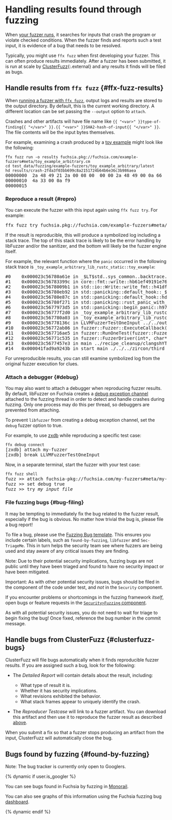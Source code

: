 # Handling results found through fuzzing

When [your fuzzer runs](run-a-fuzzer.md), it searches for inputs that crash the program or violate
checked conditions. When the fuzzer finds and reports such a test input, it is evidence of a bug
that needs to be resolved.

Typically, you might use `ffx fuzz` when first developing your fuzzer. This can often produce
results immediately. After a fuzzer has been submitted, it is run at scale by
[ClusterFuzz][clusterfuzz]{:.external} and any results it finds will be filed as bugs.

## Handle results from `ffx fuzz` {#ffx-fuzz-results}

When [running a fuzzer with `ffx fuzz`](run-a-fuzzer.md#run-on-device), output logs and results are
stored to the output directory. By default, this is the current working directory.  A different
location can be set passing the `--output` option to `attach`.

Crashes and other artifacts will have file name like
`{{ "<var>" }}type-of-finding{{ "</var>" }}.{{ "<var>" }}SHA2-hash-of-input{{ "</var>" }}`. The file
contents will be the input bytes themselves.

For example, examining a crash produced by a [toy example][toy-example] might look like the
following:

<pre class="prettyprint devsite-disable-click-to-copy">
<code class="devsite-terminal">ffx fuzz run -o results fuchsia.pkg://fuchsia.com/example-fuzzers#meta/toy_example_arbitrary.cm</code>
<code class="devsite-terminal">cd test_data/fuzzing/example-fuzzers/toy_example_arbitrary/latest</code>
<code class="devsite-terminal">hd results/crash-2fda3f03bb699c8a2151724b64b6e36c3b986aea</code>
00000000  2a 48 49 21 2a 00 08 00  00 00 2a 48 49 00 0a 66  |*HI!*.....*HI..f|
00000010  4a 33 00 0a f9                                    |J3...|
00000015
</pre>

### Reproduce a result {#repro}

You can execute the fuzzer with this input again using `ffx fuzz try`. For example:

<pre class="devsite-terminal devsite-disable-click-to-copy">
ffx fuzz try fuchsia.pkg://fuchsia.com/example-fuzzers#meta/toy_example_arbitrary.cm crash-2fda3f03bb699c8a2151724b64b6e36c3b986aea
</pre>

If the result is reproducible, this will produce a symbolized log including a stack trace. The top
of this stack trace is likely to be the error handling by libFuzzer and/or the sanitizer, and the
bottom will likely be the fuzzer engine itself.

For example, the relevant function where the `panic` occurred in the following stack trace is
`_toy_example_arbitrary_lib_rustc_static::toy_example`:

<pre class="prettyprint devsite-disable-click-to-copy">
#0    0x000023c56780a61e in _$LT$std..sys_common..backtrace.._print..DisplayBacktrace$u20$as$u20$core..fmt..Display$GT$::fmt::h510ae2e0fe71c88c <>+0x19161e
#1    0x000023c56783399c in core::fmt::write::hb61ef49191e76a74 <>+0x1ba99c
#2    0x000023c5678009b1 in std::io::Write::write_fmt::h41df81fb2b8460af <>+0x1879b1
#3    0x000023c56780eb92 in std::panicking::default_hook::_$u7b$$u7b$closure$u7d$$u7d$::h4e9a8e3c4f33b3f4 <>+0x195b92
#4    0x000023c56780e87c in std::panicking::default_hook::hd85edcd963c04eae <>+0x19587c
#5    0x000023c56780f271 in std::panicking::rust_panic_with_hook::h8960558cc7e69505 <>+0x196271
#6    0x000023c5677973d5 in std::panicking::begin_panic::h97c6d4cd722282c5 /b/s/w/ir/k/rust/src/libstd/panicking.rs:397 <>+0x11e3d5
#7    0x000023c56777f2d0 in _toy_example_arbitrary_lib_rustc_static::toy_example::h573322211ba71c22 ../../out/default/../../examples/fuzzers/rust/src/lib.rs:22 <>+0x1062d0
#8    0x000023c567780a03 in _toy_example_arbitrary_lib_rustc_static::_::toy_example_arbitrary::hc02c288d17b25ac2 ../../out/default/../../examples/fuzzers/rust/src/lib.rs:35 <>+0x107a03
#9    0x000023c56778136c in LLVMFuzzerTestOneInput ../../out/default/../../examples/fuzzers/rust/src/lib.rs:33 <>+0x10836c
#10   0x000023c56772ab86 in fuzzer::Fuzzer::ExecuteCallback(unsigned char const*, unsigned long) <>+0xb1b86
#11   0x000023c567716ae5 in fuzzer::RunOneTest(fuzzer::Fuzzer*, char const*, unsigned long) ../recipe_cleanup/clangshYTOG/llvm_build_dir/tools/clang/stage2-bins/runtimes/runtimes-x86_64-unknown-fuchsia-bins/compiler-rt/lib/fuzzer/FuzzerDriver.cpp:296 <>+0x9dae5
#12   0x000023c56771c535 in fuzzer::FuzzerDriver(int*, char***, int (*)(unsigned char const*, unsigned long)) <>+0xa3535
#13   0x000023c5677457e3 in main ../recipe_cleanup/clangshYTOG/llvm_build_dir/tools/clang/stage2-bins/runtimes/runtimes-x86_64-unknown-fuchsia-bins/compiler-rt/lib/fuzzer/FuzzerMain.cpp:19 <>+0xcc7e3
#14   0x000041fad9a9243b in start_main ./../../zircon/third_party/ulib/musl/src/env/__libc_start_main.c:112 <libc.so>+0x9343b
</pre>

For unreproducible results, you can still examine symbolized log from the original fuzzer execution
for clues.

### Attach a debugger {#debug}

You may also want to attach a debugger when reproducing fuzzer results. By default, libFuzzer on
Fuchsia creates a [debug exception channel][exception-channel] attached to the fuzzing thread in
order to detect and handle crashes during fuzzing. Only one process may do this per thread, so
debuggers are prevented from attaching.

To prevent `libfuzzer` from creating a debug exception channel, set the `debug` fuzzer option to
true.

For example, to use [zxdb] while reproducing a specific test case:

<pre class="prettyprint devsite-disable-click-to-copy">
<code class="devsite-terminal">ffx debug connect</code>
[zxdb] attach my-fuzzer
[zxdb] break LLVMFuzzerTestOneInput
</pre>

Now, in a separate terminal, start the fuzzer with your test case:

<pre class="prettyprint devsite-disable-click-to-copy">
<code class="devsite-terminal">ffx fuzz shell</code>
fuzz >> attach fuchsia-pkg://fuchsia.com/my-fuzzers#meta/my-fuzzer.cm
fuzz >> set debug true
fuzz >> try <var>my_input_file</var>
</pre>

### File fuzzing bugs {#bug-filing}

It may be tempting to immediately fix the bug related to the fuzzer result, especially if the bug is
obvious. No matter how trivial the bug is, please file a bug report!

To file a bug, please use the [Fuzzing Bug template][fuzzing-bug-template]. This ensures you include
certain labels, such as `found-by-fuzzing`, `libfuzzer` and `Sec-TriageMe`. This in turn helps the
security team see where fuzzers are being used and stay aware of any critical issues they are
finding.

Note: Due to their potential security implications, fuzzing bugs are not public until they have been
triaged and found to have no security impact or have been mitigated.

Important: As with other potential security issues, bugs should be filed in the component of the
code under test, and _not_ in the `Security` component.

If you encounter problems or shortcomings in the fuzzing framework _itself_, open bugs or
feature requests in the [`Security>Fuzzing` component][security-fuzzing].

As with all potential security issues, you do not need to wait for triage to begin fixing the bug!
Once fixed, reference the bug number in the commit message.

## Handle bugs from ClusterFuzz {#clusterfuzz-bugs}

ClusterFuzz will file bugs automatically when it finds reproducible fuzzer results. If you are
assigned such a bug, look for the following:

 * The _Detailed Report_ will contain details about the result, including:

   * What type of result it is.
   * Whether it has security implications.
   * What revisions exhibited the behavior.
   * What stack frames appear to uniquely identify the crash.

 * The _Reproducer Testcase_ will link to a fuzzer artifact. You can download this artifact and then
   use it to reproduce the fuzzer result as described [above](#repro).

When you submit a fix so that a fuzzer stops producing an artifact from the input, ClusterFuzz will
automatically close the bug.

## Bugs found by fuzzing {#found-by-fuzzing}

Note: The bug tracker is currently only open to Googlers.

{% dynamic if user.is_googler %}

You can see bugs found in Fuchsia by fuzzing in [Monorail].

You can also see graphs of this information using the Fuchsia fuzzing bug [dashboard].

{% dynamic endif %}

[clusterfuzz]: https://google.github.io/clusterfuzz/
[dashboard]: https://goto.google.com/fuchsia-fuzzing-bugs
[exception-channel]: /docs/concepts/kernel/exceptions.md
[fuzzing-bug-template]: https://bugs.fuchsia.dev/p/fuchsia/issues/entry?template=Fuzzing+Bug
[monorail]: https://goto.google.com/fuchsia-found-by-fuzzing
[security-fuzzing]: https://bugs.fuchsia.dev/p/fuchsia/issues/list?q=component%3ASecurity%3EFuzzing&can=2
[toy-example]: /examples/fuzzers/rust/src/lib.rs
[zxdb]: /docs/development/debugger
